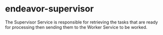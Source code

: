 # endeavor-supervisor

The Supervisor Service is responsible for retrieving the tasks that are ready for processing then sending them to the Worker Service to be worked.
